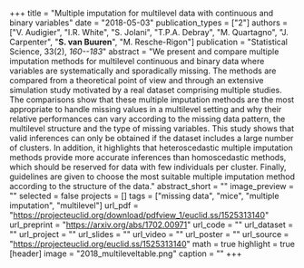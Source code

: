 +++
title = "Multiple imputation for multilevel data with continuous and binary variables"
date = "2018-05-03"
publication_types = ["2"]
authors = ["V. Audigier", "I.R. White", "S. Jolani", "T.P.A. Debray", "M. Quartagno", "J. Carpenter", "**S. van Buuren**", "M. Resche-Rigon"]
publication = "Statistical Science, 33(2), _160--183_"
abstract = "We present and compare multiple imputation methods for multilevel continuous and binary data where variables are systematically and sporadically missing. The methods are compared from a theoretical point of view and through an extensive simulation study motivated by a real dataset comprising multiple studies. The comparisons show that these multiple imputation methods are the most appropriate to handle missing values in a multilevel setting and why their relative performances can vary according to the missing data pattern, the multilevel structure and the type of missing variables. This study shows that valid inferences can only be obtained if the dataset includes a large number of clusters. In addition, it highlights that heteroscedastic multiple imputation methods provide more accurate inferences than homoscedastic methods, which should be reserved for data with few individuals per cluster. Finally, guidelines are given to choose the most suitable multiple imputation method according to the structure of the data."
abstract_short = ""
image_preview = ""
selected = false
projects = []
tags = ["missing data", "mice", "multiple imputation", "multilevel"]
url_pdf = "https://projecteuclid.org/download/pdfview_1/euclid.ss/1525313140"
url_preprint = "https://arxiv.org/abs/1702.00971"
url_code = ""
url_dataset = ""
url_project = ""
url_slides = ""
url_video = ""
url_poster = ""
url_source = "https://projecteuclid.org/euclid.ss/1525313140"
math = true
highlight = true
[header]
image = "2018_multileveltable.png"
caption = ""
+++
